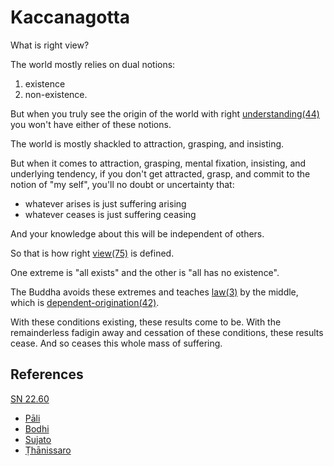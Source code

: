 # Kaccanagotta

What is right view?

The world mostly relies on dual notions:

1. existence
2. non-existence.

But when you truly see the origin of the world with right [understanding(44)](../terms/44-understanding.md) you won't have either of these notions.

The world is mostly shackled to attraction, grasping, and insisting.

But when it comes to attraction, grasping, mental fixation, insisting, and underlying tendency, if you don't get attracted, grasp, and commit to the notion of "my self", you'll no doubt or uncertainty that:

* whatever arises is just suffering arising
* whatever ceases is just suffering ceasing

And your knowledge about this will be independent of others.

So that is how right [view(75)](../terms/75-view.md) is defined.

One extreme is "all exists" and the other is "all has no existence".

The Buddha avoids these extremes and teaches [law(3)](../terms/3-law.md) by the middle, which is [dependent-origination(42)](../terms/42-dependent-origination.md).

With these conditions existing, these results come to be. With the remainderless fadigin away and cessation of these conditions, these results cease. And so ceases this whole mass of suffering.

## References

[SN 22.60](https://suttacentral.net/sn22.60)

* [Pāli](https://suttacentral.net/sn22.60/pli/ms)
* [Bodhi](https://suttacentral.net/sn22.60/en/bodhi)
* [Sujato](https://suttacentral.net/sn22.60/en/sujato)
* [Ṭhānissaro](https://www.dhammatalks.org/suttas/SN/SN22_60.html)
